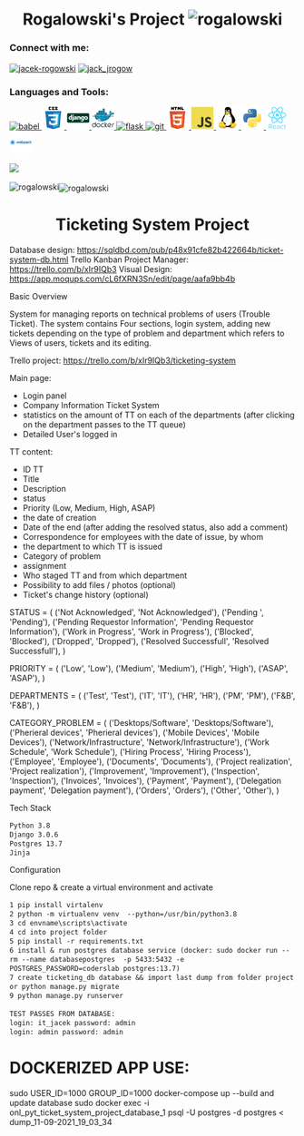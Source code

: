 <h1 align="center">Rogalowski's Project <img src="https://komarev.com/ghpvc/?username=rogalowski&label=Profile%20views&color=0e75b6&style=flat" alt="rogalowski" /></h1>

<h3 align="left">Connect with me:</h3>
<p align="left">
<a href="https://linkedin.com/in/jacek-rogowski" target="blank"><img align="center" src="https://raw.githubusercontent.com/rahuldkjain/github-profile-readme-generator/master/src/images/icons/Social/linked-in-alt.svg" alt="jacek-rogowski" height="30" width="40" /></a>
<a href="https://instagram.com/jack_jrogow" target="blank"><img align="center" src="https://raw.githubusercontent.com/rahuldkjain/github-profile-readme-generator/master/src/images/icons/Social/instagram.svg" alt="jack_jrogow" height="30" width="40" /></a>
</p>

<h3 align="left">Languages and Tools:</h3>
<p align="left"> <a href="https://babeljs.io/" target="_blank" rel="noreferrer"> <img src="https://www.vectorlogo.zone/logos/babeljs/babeljs-icon.svg" alt="babel" width="40" height="40"/> </a> <a href="https://www.w3schools.com/css/" target="_blank" rel="noreferrer"> <img src="https://raw.githubusercontent.com/devicons/devicon/master/icons/css3/css3-original-wordmark.svg" alt="css3" width="40" height="40"/> </a> <a href="https://www.djangoproject.com/" target="_blank" rel="noreferrer"> <img src="https://raw.githubusercontent.com/devicons/devicon/master/icons/django/django-original.svg" alt="django" width="40" height="40"/> </a> <a href="https://www.docker.com/" target="_blank" rel="noreferrer"> <img src="https://raw.githubusercontent.com/devicons/devicon/master/icons/docker/docker-original-wordmark.svg" alt="docker" width="40" height="40"/> </a> <a href="https://flask.palletsprojects.com/" target="_blank" rel="noreferrer"> <img src="https://www.vectorlogo.zone/logos/pocoo_flask/pocoo_flask-icon.svg" alt="flask" width="40" height="40"/> </a> <a href="https://git-scm.com/" target="_blank" rel="noreferrer"> <img src="https://www.vectorlogo.zone/logos/git-scm/git-scm-icon.svg" alt="git" width="40" height="40"/> </a> <a href="https://www.w3.org/html/" target="_blank" rel="noreferrer"> <img src="https://raw.githubusercontent.com/devicons/devicon/master/icons/html5/html5-original-wordmark.svg" alt="html5" width="40" height="40"/> </a> <a href="https://developer.mozilla.org/en-US/docs/Web/JavaScript" target="_blank" rel="noreferrer"> <img src="https://raw.githubusercontent.com/devicons/devicon/master/icons/javascript/javascript-original.svg" alt="javascript" width="40" height="40"/> </a> <a href="https://www.linux.org/" target="_blank" rel="noreferrer"> <img src="https://raw.githubusercontent.com/devicons/devicon/master/icons/linux/linux-original.svg" alt="linux" width="40" height="40"/> </a> <a href="https://www.python.org" target="_blank" rel="noreferrer"> <img src="https://raw.githubusercontent.com/devicons/devicon/master/icons/python/python-original.svg" alt="python" width="40" height="40"/> </a> <a href="https://reactjs.org/" target="_blank" rel="noreferrer"> <img src="https://raw.githubusercontent.com/devicons/devicon/master/icons/react/react-original-wordmark.svg" alt="react" width="40" height="40"/> </a> <a href="https://webpack.js.org" target="_blank" rel="noreferrer"> <img src="https://raw.githubusercontent.com/devicons/devicon/d00d0969292a6569d45b06d3f350f463a0107b0d/icons/webpack/webpack-original-wordmark.svg" alt="webpack" width="40" height="40"/> </a> </p>

![](http://github-profile-summary-cards.vercel.app/api/cards/profile-details?username=rogalowski&theme=solarized)

<p>  <img align="center" src="https://github-readme-stats.vercel.app/api?username=rogalowski&show_icons=true&locale=en" alt="rogalowski" /> &nbsp; <img align="left" src="https://github-readme-stats.vercel.app/api/top-langs?username=rogalowski&show_icons=true&locale=en&layout=compact" alt="rogalowski" /> </p>

<h1 align="center">Ticketing System Project</h1>

Database design: https://sqldbd.com/pub/p48x91cfe82b422664b/ticket-system-db.html
Trello Kanban Project Manager: https://trello.com/b/xIr9IQb3
Visual Design: https://app.moqups.com/cL6fXRN3Sn/edit/page/aafa9bb4b

Basic Overview

System for managing reports on technical problems of users (Trouble Ticket). The system contains
Four sections, login system, adding new tickets depending on the type of problem and department which refers to
Views of users, tickets and its editing.

Trello project:
https://trello.com/b/xIr9IQb3/ticketing-system

Main page:

-   Login panel
-   Company Information Ticket System
-   statistics on the amount of TT on each of the departments (after clicking on the department passes to the TT queue)
-   Detailed User's logged in

TT content:

-   ID TT
-   Title
-   Description
-   status
-   Priority (Low, Medium, High, ASAP)
-   the date of creation
-   Date of the end (after adding the resolved status, also add a comment)
-   Correspondence for employees with the date of issue, by whom
-   the department to which TT is issued
-   Category of problem
-   assignment
-   Who staged TT and from which department
-   Possibility to add files / photos (optional)
-   Ticket's change history (optional)

STATUS = (
('Not Acknowledged', 'Not Acknowledged'),
('Pending ', 'Pending'),
('Pending Requestor Information', 'Pending Requestor Information'),
('Work in Progress', 'Work in Progress'),
('Blocked', 'Blocked'),
('Dropped', 'Dropped'),
('Resolved Successfull', 'Resolved Successfull'),
)

PRIORITY = (
('Low', 'Low'),
('Medium', 'Medium'),
('High', 'High'),
('ASAP', 'ASAP'),
)

DEPARTMENTS = (
('Test', 'Test'),
('IT', 'IT'),
('HR', 'HR'),
('PM', 'PM'),
('F&B', 'F&B'),
)

CATEGORY_PROBLEM = (
('Desktops/Software', 'Desktops/Software'),
('Pherieral devices', 'Pherieral devices'),
('Mobile Devices', 'Mobile Devices'),
('Network/Infrastructure', 'Network/Infrastructure'),
('Work Schedule', 'Work Schedule'),
('Hiring Process', 'Hiring Process'),
('Employee', 'Employee'),
('Documents', 'Documents'),
('Project realization', 'Project realization'),
('Improvement', 'Improvement'),
('Inspection', 'Inspection'),
('Invoices', 'Invoices'),
('Payment', 'Payment'),
('Delegation payment', 'Delegation payment'),
('Orders', 'Orders'),
('Other', 'Other'),
)

Tech Stack

    Python 3.8
    Django 3.0.6
    Postgres 13.7
    Jinja

Configuration

Clone repo & create a virtual environment and activate

    1 pip install virtalenv
    2 python -m virtualenv venv  --python=/usr/bin/python3.8
    3 cd envname\scripts\activate
    4 cd into project folder
    5 pip install -r requirements.txt
    6 install & run postgres database service (docker: sudo docker run --rm --name databasepostgres  -p 5433:5432 -e POSTGRES_PASSWORD=coderslab postgres:13.7)
    7 create ticketing_db database && import last dump from folder project or python manage.py migrate
    9 python manage.py runserver

    TEST PASSES FROM DATABASE:
    login: it_jacek password: admin
    login: admin password: admin

# DOCKERIZED APP USE:

sudo USER_ID=1000 GROUP_ID=1000 docker-compose up --build
and update database 
sudo docker exec -i onl_pyt_ticket_system_project_database_1  psql -U postgres -d postgres < dump_11-09-2021_19_03_34
